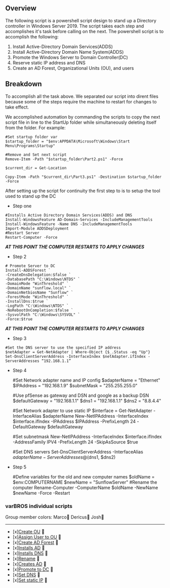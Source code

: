 ## Overview
The following script is a powershell script design to stand up a Directory controller in Windows Server 2019.
The script takes each step and accomplishes it's task before calling on the next.
The powershell script is to accomplish the following:
1. Install Active-Directory Domain Services(ADDS)
2. Install Active-Directory Domain Name System(ADDS)
3. Promote the Windows Server to Domain Controller(DC)
4. Reserve static IP address and DNS
5. Create an AD Forest, Organizational Units (OU), and users

## Breakdown
To accomplish all the task above. We separated our script into dirent files because some of the steps require the machine to restart for changes to take effect.

We accomplished automation by commanding the scripts to copy the next script file in line to the StartUp folder while simultaneously deleting itself from the folder.
For example:

    #Set startup folder var
    $startup_folder = "$env:APPDATA\Microsoft\Windows\Start Menu\Programs\Startup"

    #Remove and Set next script
    Remove-Item -Path "$startup_folder\Part2.ps1" -Force

    $current_dir = Get-Location

    Copy-Item -Path "$current_dir\Part3.ps1" -Destination $startup_folder -Force
    
After setting up the script for continuity the first step to is to setup the tool used to stand up the DC

- Step one
>>    
    #Installs Active Directory Domain Services(ADDS) and DNS
    Install-WindowsFeature AD-Domain-Services -IncludeManagementTools
    Install-WindowsFeature -Name DNS -IncludeManagementTools
    Import-Module ADDSDeployment
    #Restart Server
    Restart-Computer -Force
    
***AT THIS POINT THE COMPUTER RESTARTS TO APPLY CHANGES***

- Step 2
>>
    # Promote Server to DC
    Install-ADDSForest `
    -CreateDnsDelegation:$false `
    -DatabasePath "C:\Windows\NTDS" `
    -DomainMode "WinThreshold" `
    -DomainName "sunflow.local" `
    -DomainNetbiosName "Sunflow" `
    -ForestMode "WinThreshold" `
    -InstallDns:$true `
    -LogPath "C:\Windows\NTDS" `
    -NoRebootOnCompletion:$false `
    -SysvolPath "C:\Windows\SYSVOL" `
    -Force:$true
    
***AT THIS POINT THE COMPUTER RESTARTS TO APPLY CHANGES***
    
- Step 3
>>
    #Set the DNS server to use the specified IP address
    $netAdapter = Get-NetAdapter | Where-Object {$_.Status -eq "Up"}
    Set-DnsClientServerAddress -InterfaceIndex $netAdapter.ifIndex -ServerAddresses “192.168.1.1”
    
- Step 4

    #Set Network adapter name and IP config
    $adapterName = "Ethernet"
    $IPAddress = "192.168.1.9"
    $subnetMask = "255.255.255.0"

    #Use pfSense as gateway and DSN and google as a backup DSN
    $defaultGateway = "192.168.1.1"
    $dns1 = "192.168.1.1"
    $dns2 = "8.8.4.4"

    #Set Network adapter to use static IP
    $interface = Get-NetAdapter -InterfaceAlias $adapterName
    New-NetIPAddress -InterfaceIndex $interface.ifIndex -IPAddress $IPAddress -PrefixLength 24 -DefaultGateway $defaultGateway


    #Set subnetmask
    New-NetIPAddress -InterfaceIndex $interface.ifIndex -AddressFamily IPV4 -PrefixLength 24 -SkipAsSource $true

    #Set DNS servers
    Set-DnsClientServerAddress -InterfaceAlias $adapterName -ServerAddresses @($dns1, $dns2)

- Step 5

    #Define variables for the old and new computer names
    $oldName = $env:COMPUTERNAME
    $newName = "SunflowServer"
    #Rename the computer
    Rename-Computer -ComputerName $oldName -NewName $newName -Force -Restart

    
### varBROS individual scripts

Group member colors:
Marco:closed_book:
Dericus:green_book:
Josh:blue_book:
___
- [x][Create OU](https://github.com/varBROS/Scripts/blob/main/CreatOU.ps1) :green_book:
- [x][Assign User to OU](https://github.com/varBROS/Scripts/blob/main/Create-Assign-User-To-OU.ps1) :green_book:
- [x][Create AD Forest](https://github.com/varBROS/Scripts/blob/main/CreateADForest.ps1) :green_book:
- [x][Installs AD](https://github.com/varBROS/Scripts/blob/main/InstallADDS-p1.ps1) :closed_book:
- [x][Installs DNS](https://github.com/varBROS/Scripts/blob/main/InstallDNS-p2.ps1) :closed_book:
- [x][Rename](https://github.com/varBROS/Scripts/blob/main/Rename.ps1) :blue_book:
- [x][Creates AD](https://github.com/varBROS/Scripts/blob/main/creates-AD-DS.ps1) :closed_book:
- [x][Promote to DC](https://github.com/varBROS/Scripts/blob/main/promoteToDC-p3.ps1) :closed_book:
- [x][Set DNS](https://github.com/varBROS/Scripts/blob/main/setDNS-p4) :closed_book:
- [x][Set static IP](https://github.com/varBROS/Scripts/blob/main/setStatic-p5.ps1) :closed_book:
